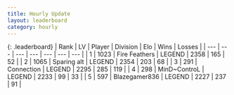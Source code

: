 ```yaml
---
title: Hourly Update
layout: leaderboard
category: hourly
---
```


{: .leaderboard}
| Rank | LV | Player | Division | Elo | Wins | Losses |
| --- | --- | --- | --- | --- | --- | --- |
| <span data-change="1">1</span> | 1023 | <span title="ID: 357425">Fire Feathers</span> | LEGEND | <span data-change="6">2358</span> | <span data-change="1">165</span> | <span data-change="0">52</span> |
| <span data-change="-1">2</span> | 1065 | <span title="ID: 203132">Sparing alt</span> | LEGEND | <span data-change="0">2354</span> | <span data-change="0">203</span> | <span data-change="0">68</span> |
| <span data-change="0">3</span> | 291 | <span title="ID: 539711">Connection</span> | LEGEND | <span data-change="22">2295</span> | <span data-change="7">285</span> | <span data-change="0">119</span> |
| <span data-change="0">4</span> | 298 | <span title="ID: 379808">MinD~ControL</span> | LEGEND | <span data-change="0">2233</span> | <span data-change="0">99</span> | <span data-change="0">33</span> |
| <span data-change="0">5</span> | 597 | <span title="ID: 454722">Blazegamer836</span> | LEGEND | <span data-change="0">2227</span> | <span data-change="0">237</span> | <span data-change="0">91</span> |